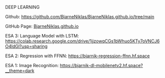 DEEP LEARNING

Github: https://github.com/BjarneNiklas/BjarneNiklas.github.io/tree/main

GitHub Page: [BjarneNiklas.github.io](https://bjarneniklas.github.io/)

ESA 3: Language Model with LSTM: https://colab.research.google.com/drive/1jjzowqCGs1bWhuo5KTy7oVNCJ6O4ldGl?usp=sharing

ESA 2: Regression with FFNN: https://bjarnik-regression-ffnn.hf.space

ESA 1: Image Recognition: https://bjarnik-dl-mobilenetv2.hf.space?__theme=dark
